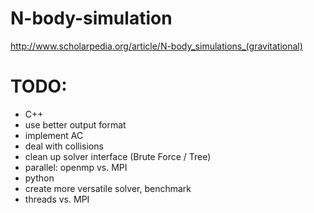 # N-body-simulation

http://www.scholarpedia.org/article/N-body_simulations_(gravitational)


# TODO:
- C++
 - use better output format
 - implement AC
 - deal with collisions
 - clean up solver interface (Brute Force / Tree)
 - parallel: openmp vs. MPI
- python
 - create more versatile solver, benchmark
 - threads vs. MPI
